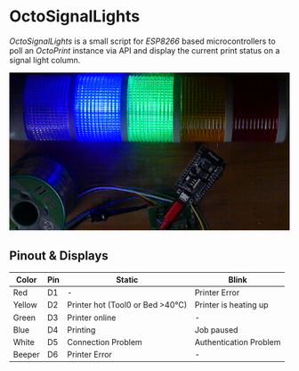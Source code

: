 # OctoSignalLights
*OctoSignalLights* is a small script for *ESP8266* based microcontrollers to poll an *OctoPrint* instance via API and display the current print status on a signal light column.

![Example circuit](https://github.com/adlerweb/OctoSignalLights/blob/main/doc/blink.gif?raw=true)

## Pinout & Displays

| Color  | Pin | Static                           | Blink                  |
|--------|-----|----------------------------------|------------------------|
| Red    | D1  | -                                | Printer Error          |
| Yellow | D2  | Printer hot (Tool0 or Bed >40°C) | Printer is heating up  |
| Green  | D3  | Printer online                   | -                      |
| Blue   | D4  | Printing                         | Job paused             |
| White  | D5  | Connection Problem               | Authentication Problem |
| Beeper | D6  | Printer Error                    | -                      |
